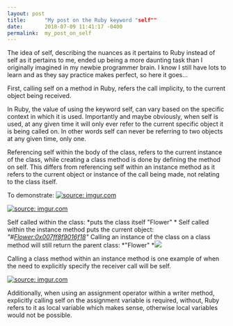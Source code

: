 ```yaml
---
layout: post
title:      "My post on the Ruby keyword "self""
date:       2018-07-09 11:41:17 -0400
permalink:  my_post_on_self
---
```


The idea of self, describing the nuances as it pertains to Ruby instead of self as it pertains to me, ended up being a more daunting task than I originally imagined in my newbie programmer brain.  I know I still have lots to learn and as they say practice makes perfect, so here it goes...

First, calling self on a method in Ruby, refers the call implicity, to the current object being received.  

In Ruby, the value of using the keyword self, can vary based on the specific context in which it is used.  Importantly and maybe obviously, when self is used, at any given time it will only ever refer to the current specific object it is being called on.  In other words self can never be referring to two objects at any given time, only one.

Referencing self within the body of the class, refers to the current instance of the class, while creating a class method is done by defining the method on self.  This differs from referencing self within an instance method as it refers to the current object or instance of the call being made, not relating to the class itself.

To demonstrate:
<a href="https://imgur.com/AmikB6a"><img src="https://i.imgur.com/AmikB6a.png" title="source: imgur.com" /></a>

<a href="https://imgur.com/s8Fbfis"><img src="https://i.imgur.com/s8Fbfis.png" title="source: imgur.com" /></a>


Self called within the class: *puts the class itself  "Flower" *
Self called within the instance method puts the current object: 
*"#<Flower:0x007ff8f9016f18>"*
Calling an instance of the class on a class method will still return the parent class: *"Flower" *![](http://)


Calling a class method within an instance method is one example of when the need to explicitly specify the receiver call will be self.  

<a href="https://imgur.com/Jt9VM0Y"><img src="https://i.imgur.com/Jt9VM0Y.png" title="source: imgur.com" /></a>

Additionally, when using an assignment operator within a writer method, explicitly calling self on the assignment variable is required, without, Ruby refers to it as local variable which makes sense, otherwise local variables would not be possible.

